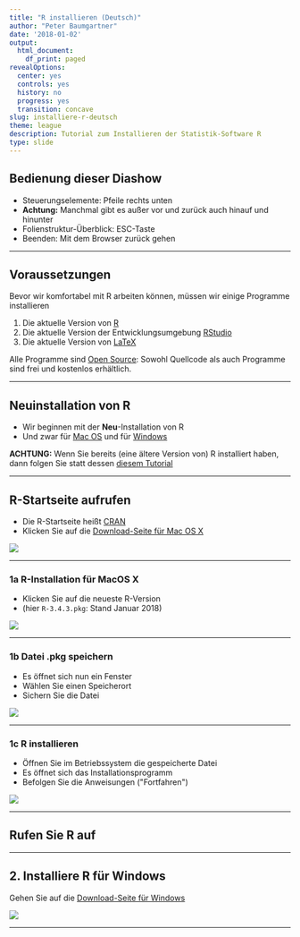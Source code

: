 ```yaml
---
title: "R installieren (Deutsch)"
author: "Peter Baumgartner"
date: '2018-01-02'
output:
  html_document:
    df_print: paged
revealOptions:
  center: yes
  controls: yes
  history: no
  progress: yes
  transition: concave
slug: installiere-r-deutsch
theme: league
description: Tutorial zum Installieren der Statistik-Software R
type: slide
---
```


## Bedienung dieser Diashow

- Steuerungselemente: Pfeile rechts unten
- **Achtung:** Manchmal gibt es außer vor und zurück auch hinauf und hinunter
- Folienstruktur-Überblick: ESC-Taste
- Beenden: Mit dem Browser zurück gehen

---

## Voraussetzungen

Bevor wir komfortabel mit R arbeiten können, müssen wir einige Programme installieren

1. Die aktuelle Version von [R](https://cran.r-project.org/)
2. Die aktuelle Version der Entwicklungsumgebung [RStudio](https://www.rstudio.com/products/rstudio/download/)
3. Die aktuelle Version von [LaTeX](https://www.latex-project.org/get/)

Alle Programme sind [Open Source](http://praxistipps.chip.de/open-source-was-ist-das-genau_12877): Sowohl Quellcode als auch Programme sind frei und kostenlos erhältlich.

---

## Neuinstallation von R

- Wir beginnen mit der **Neu**-Installation von R 
- Und zwar für [Mac OS](https://cran.r-project.org/bin/macosx/) und für [Windows](https://cran.r-project.org/bin/windows/)

**ACHTUNG:** Wenn Sie bereits (eine ältere Version von) R installiert haben, dann folgen Sie statt dessen [diesem Tutorial](http://bioinfo.umassmed.edu/bootstrappers/bootstrappers-courses/courses/rCourse/Additional_Resources/Updating_R.html#updating-on-mac-and-ubuntu)

---

## R-Startseite aufrufen

- Die R-Startseite heißt [CRAN](https://cran.r-project.org/)
- Klicken Sie auf die [Download-Seite für Mac OS X](https://cran.r-project.org/bin/macosx/)

<img src="/img/r-install-tutorial/1-0_CRAN-Startpage.png">
<!-- .element height="70%" width="70%" -->

---

### 1a R-Installation für MacOS X

- Klicken Sie auf die neueste R-Version 
- (hier `R-3.4.3.pkg`: Stand Januar 2018)

<img src="/img/r-install-tutorial/1-1_R-MacOS-Download.png">
<!-- .element height="70%" width="70%" -->


___


### 1b Datei .pkg speichern

- Es öffnet sich nun ein Fenster
- Wählen Sie einen Speicherort
- Sichern Sie die Datei

<img src="/img/r-install-tutorial/1-2_R-Package-save.png">
<!-- .element height="50%" width="70%" -->


___

### 1c R installieren

- Öffnen Sie im Betriebssystem die gespeicherte Datei
- Es öffnet sich das Installationsprogramm
- Befolgen Sie die Anweisungen ("Fortfahren")

<img src="/img/r-install-tutorial/1-3_MacOS-Installation-R.png">
<!-- .element height="50%" width="50%" -->

___

## Rufen Sie R auf

---

## 2. Installiere R für Windows

Gehen Sie auf die [Download-Seite für Windows](https://cran.r-project.org/bin/windows/)

<img src="/img/r-install-tutorial/R-Windows-Download.png">
<!-- .element height="70%" width="70%" -->


---
